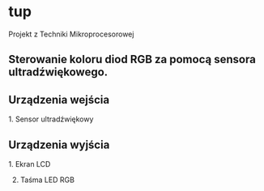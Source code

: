 # tup
Projekt z Techniki Mikroprocesorowej

<h2> Sterowanie koloru diod RGB za pomocą sensora ultradźwiękowego. </h2>

<h2> Urządzenia wejścia </h2>
1. Sensor ultradźwiękowy

<h2> Urządzenia wyjścia </h2>
1. Ekran LCD

2. Taśma LED RGB
